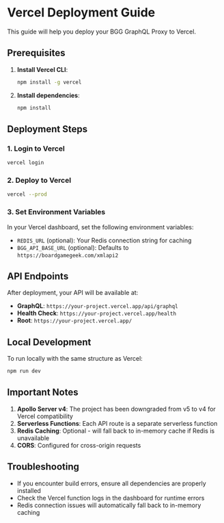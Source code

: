 # Vercel Deployment Guide

This guide will help you deploy your BGG GraphQL Proxy to Vercel.

## Prerequisites

1. **Install Vercel CLI**:
   ```bash
   npm install -g vercel
   ```

2. **Install dependencies**:
   ```bash
   npm install
   ```

## Deployment Steps

### 1. Login to Vercel
```bash
vercel login
```

### 2. Deploy to Vercel
```bash
vercel --prod
```

### 3. Set Environment Variables
In your Vercel dashboard, set the following environment variables:

- `REDIS_URL` (optional): Your Redis connection string for caching
- `BGG_API_BASE_URL` (optional): Defaults to `https://boardgamegeek.com/xmlapi2`

## API Endpoints

After deployment, your API will be available at:

- **GraphQL**: `https://your-project.vercel.app/api/graphql`
- **Health Check**: `https://your-project.vercel.app/health`
- **Root**: `https://your-project.vercel.app/`

## Local Development

To run locally with the same structure as Vercel:

```bash
npm run dev
```

## Important Notes

1. **Apollo Server v4**: The project has been downgraded from v5 to v4 for Vercel compatibility
2. **Serverless Functions**: Each API route is a separate serverless function
3. **Redis Caching**: Optional - will fall back to in-memory cache if Redis is unavailable
4. **CORS**: Configured for cross-origin requests

## Troubleshooting

- If you encounter build errors, ensure all dependencies are properly installed
- Check the Vercel function logs in the dashboard for runtime errors
- Redis connection issues will automatically fall back to in-memory caching
